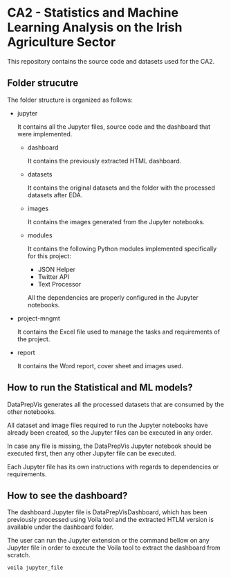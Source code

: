# CA2 - Statistics and Machine Learning Analysis on the Irish Agriculture Sector

This repository contains the source code and datasets used for the CA2.

## Folder strucutre

The folder structure is organized as follows:

- jupyter

    It contains all the Jupyter files, source code and the dashboard that were implemented.
  
    - dashboard

        It contains the previously extracted HTML dashboard.

    - datasets

        It contains the original datasets and the folder with the processed datasets after EDA.
    
    - images

        It contains the images generated from the Jupyter notebooks.
    
    - modules

        It contains the following Python modules implemented specifically for this project:

        - JSON Helper
        - Twitter API
        - Text Processor
  
        All the dependencies are properly configured in the Jupyter notebooks.

- project-mngmt

    It contains the Excel file used to manage the tasks and requirements of the project.

- report

    It contains the Word report, cover sheet and images used.
  

## How to run the Statistical and ML models?

DataPrepVis generates all the processed datasets that are consumed by the other notebooks.

All dataset and image files required to run the Jupyter notebooks have already been created, so the Jupyter files can be executed in any order.

In case any file is missing, the DataPrepVis Jupyter notebook should be executed first, then any other Jupyter file can be executed.

Each Jupyter file has its own instructions with regards to dependencies or requirements.

## How to see the dashboard?

The dashboard Jupyter file is DataPrepVisDashboard, which has been previously processed using Voila tool and the extracted HTLM version is available under the dashboard folder.

The user can run the Jupyter extension or the command bellow on any Jupyter file in order to execute the Voila tool to extract the dashboard from scratch.

```
voila jupyter_file
```
